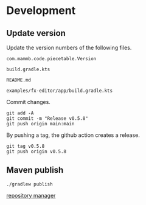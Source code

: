 
# Development

## Update version

Update the version numbers of the following files.

```
com.mammb.code.piecetable.Version
```

```
build.gradle.kts
```

```
README.md
```

```
examples/fx-editor/app/build.gradle.kts
```


Commit changes.

```shell
git add -A
git commit -m "Release v0.5.8"
git push origin main:main
```

By pushing a tag, the github action creates a release.

```shell
git tag v0.5.8
git push origin v0.5.8
```


## Maven publish

```shell
./gradlew publish
```

[repository manager](https://oss.sonatype.org/)

